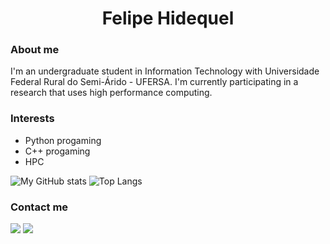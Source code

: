 <h1 align="center">Felipe Hidequel</h1>

<div>
  <h3>About me</h3>
  <p>I'm an undergraduate student in Information Technology with Universidade Federal Rural do Semi-Árido - UFERSA. I'm currently participating in a research that uses high performance computing.</p>
  <h3>Interests</h3>
  <ul>
    <li>Python progaming</li>
    <li>C++ progaming</li>
    <li>HPC</li>
  </ul>

![My GitHub stats](https://github-readme-stats.vercel.app/api?username=felipehidequel&show_icons=true&theme=radical&layout=compact)
![Top Langs](https://github-readme-stats.vercel.app/api/top-langs/?username=felipehidequel&show_icons=true&theme=radical&layout=compact)

<div>
  <h3>Contact me</h3>
  <a href = "mailto:felipehidequel@gmail.com"><img src="https://img.shields.io/badge/-Gmail-%23333?style=for-the-badge&logo=gmail&logoColor=white" target="_blank"></a>
  <a href="https://www.linkedin.com/in/felipe-hidequel-2a4b4124a/" target="_blank"><img src="https://img.shields.io/badge/-LinkedIn-%230077B5?style=for-the-badge&logo=linkedin&logoColor=white" target="_blank"></a>
</div>
